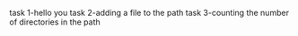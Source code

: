 task 1-hello you
task 2-adding a file to the path
task 3-counting the number of directories in the path
